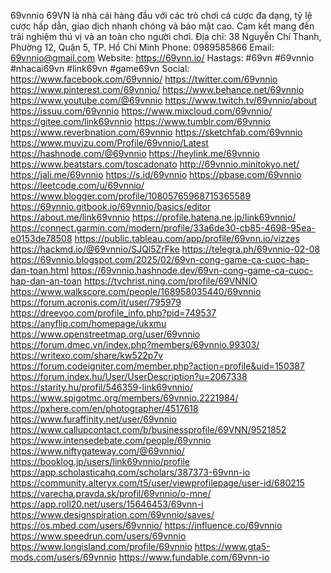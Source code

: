 69vnnio
69VN là nhà cái hàng đầu với các trò chơi cá cược đa dạng, tỷ lệ cược hấp dẫn, giao dịch nhanh chóng và bảo mật cao. Cam kết mang đến trải nghiệm thú vị và an toàn cho người chơi.
Địa chỉ: 38 Nguyễn Chí Thanh, Phường 12, Quận 5, TP. Hồ Chí Minh
Phone: 0989585866
Email: 69vnnio@gmail.com
Website: https://69vnn.io/
Hastags: #69vn #69vnnio #nhacai69vn #link69vn #game69vn
Social:
https://www.facebook.com/69vnnio/
https://twitter.com/69vnnio
https://www.pinterest.com/69vnnio/
https://www.behance.net/69vnnio
https://www.youtube.com/@69vnnio
https://www.twitch.tv/69vnnio/about
https://issuu.com/69vnnio
https://www.mixcloud.com/69vnnio/
https://gitee.com/link69vnnio
https://www.tumblr.com/69vnnio
https://www.reverbnation.com/69vnnio
https://sketchfab.com/69vnnio
https://www.muvizu.com/Profile/69vnnio/Latest
https://hashnode.com/@69vnnio
https://heylink.me/69vnnio
https://www.beatstars.com/toscadonato
http://69vnnio.minitokyo.net/
https://jali.me/69vnnio
https://s.id/69vnnio
https://pbase.com/69vnnio
https://leetcode.com/u/69vnnio/
https://www.blogger.com/profile/10805765968715365589
https://69vnnio.gitbook.io/69vnnio/basics/editor
https://about.me/link69vnnio
https://profile.hatena.ne.jp/link69vnnio/
https://connect.garmin.com/modern/profile/33a6de30-cb85-4698-95ea-e0153de78508
https://public.tableau.com/app/profile/69vnn.io/vizzes
https://hackmd.io/@69vnnio/SJQl5ZrFke
https://telegra.ph/69vnnio-02-08
https://69vnnio.blogspot.com/2025/02/69vn-cong-game-ca-cuoc-hap-dan-toan.html
https://69vnnio.hashnode.dev/69vn-cong-game-ca-cuoc-hap-dan-an-toan
https://tvchrist.ning.com/profile/69VNNIO
https://www.walkscore.com/people/168958035440/69vnnio
https://forum.acronis.com/it/user/795979
https://dreevoo.com/profile_info.php?pid=749537
https://anyflip.com/homepage/ukxmu
https://www.openstreetmap.org/user/69vnnio
https://forum.dmec.vn/index.php?members/69vnnio.99303/
https://writexo.com/share/kw522p7v
https://forum.codeigniter.com/member.php?action=profile&uid=150387
https://forum.index.hu/User/UserDescription?u=2067338
https://starity.hu/profil/546359-link69vnnio/
https://www.spigotmc.org/members/69vnnio.2221984/
https://pxhere.com/en/photographer/4517618
https://www.furaffinity.net/user/69vnnio
https://www.callupcontact.com/b/businessprofile/69VNN/9521852
https://www.intensedebate.com/people/69vnnio
https://www.niftygateway.com/@69vnnio/
https://booklog.jp/users/link69vnnio/profile
https://app.scholasticahq.com/scholars/387373-69vnn-io
https://community.alteryx.com/t5/user/viewprofilepage/user-id/680215
https://varecha.pravda.sk/profil/69vnnio/o-mne/
https://app.roll20.net/users/15646453/69vnn-i
https://www.designspiration.com/69vnnio/saves/
https://os.mbed.com/users/69vnnio/
https://influence.co/69vnnio
https://www.speedrun.com/users/69vnnio
https://www.longisland.com/profile/69vnnio
https://www.gta5-mods.com/users/69vnnio
https://www.fundable.com/69vnn-io




